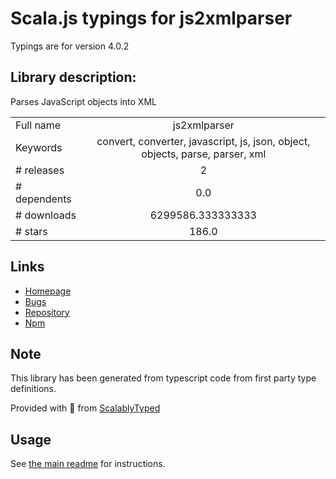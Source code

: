 
# Scala.js typings for js2xmlparser

Typings are for version 4.0.2

## Library description:
Parses JavaScript objects into XML

|                    |                 |
| ------------------ | :-------------: |
| Full name          | js2xmlparser |
| Keywords           | convert, converter, javascript, js, json, object, objects, parse, parser, xml |
| # releases         | 2 |
| # dependents       | 0.0 |
| # downloads        | 6299586.333333333 |
| # stars            | 186.0 |

## Links
- [Homepage](https://github.com/michaelkourlas/node-js2xmlparser#readme)
- [Bugs](https://github.com/michaelkourlas/node-js2xmlparser/issues)
- [Repository](https://github.com/michaelkourlas/node-js2xmlparser)
- [Npm](https://www.npmjs.com/package/js2xmlparser)
    


## Note
This library has been generated from typescript code from first party type definitions.

Provided with :purple_heart: from [ScalablyTyped](https://github.com/oyvindberg/ScalablyTyped)

## Usage
See [the main readme](../../readme.md) for instructions.



